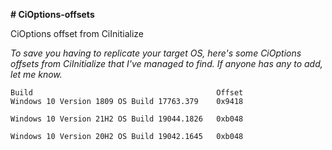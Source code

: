 **# CiOptions-offsets**

CiOptions offset from CiInitialize

*To save you having to replicate your target OS, here's some CiOptions offsets from CiInitialize that I've managed to find.
If anyone has any to add, let me know.*


```
Build                                         Offset
Windows 10 Version 1809 OS Build 17763.379    0x9418

Windows 10 Version 21H2 OS Build 19044.1826   0xb048

Windows 10 Version 20H2 OS Build 19042.1645   0xb048
```


